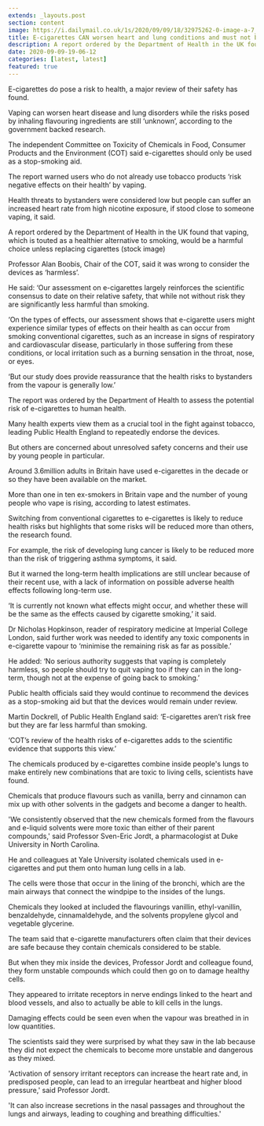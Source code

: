 ```yaml
---
extends: _layouts.post
section: content
image: https://i.dailymail.co.uk/1s/2020/09/09/18/32975262-0-image-a-7_1599673784080.jpg 
title: E-cigarettes CAN worsen heart and lung conditions and must not be considered harmless 
description: A report ordered by the Department of Health in the UK found that vaping, which is touted as a healthier alternative to smoking, would be a harmful choice unless replacing cigarettes. 
date: 2020-09-09-19-06-12 
categories: [latest, latest] 
featured: true 
--- 
```

E-cigarettes do pose a risk to health, a major review of their safety has found.

Vaping can worsen heart disease and lung disorders while the risks posed by inhaling flavouring ingredients are still ‘unknown’, according to the government backed research.

The independent Committee on Toxicity of Chemicals in Food, Consumer Products and the Environment (COT) said e-cigarettes should only be used as a stop-smoking aid.

The report warned users who do not already use tobacco products ‘risk negative effects on their health’ by vaping.

Health threats to bystanders were considered low but people can suffer an increased heart rate from high nicotine exposure, if stood close to someone vaping, it said.

A report ordered by the Department of Health in the UK found that vaping, which is touted as a healthier alternative to smoking, would be a harmful choice unless replacing cigarettes (stock image)

Professor Alan Boobis, Chair of the COT, said it was wrong to consider the devices as ‘harmless’.

He said: ‘Our assessment on e-cigarettes largely reinforces the scientific consensus to date on their relative safety, that while not without risk they are significantly less harmful than smoking.

‘On the types of effects, our assessment shows that e-cigarette users might experience similar types of effects on their health as can occur from smoking conventional cigarettes, such as an increase in signs of respiratory and cardiovascular disease, particularly in those suffering from these conditions, or local irritation such as a burning sensation in the throat, nose, or eyes.

‘But our study does provide reassurance that the health risks to bystanders from the vapour is generally low.’

The report was ordered by the Department of Health to assess the potential risk of e-cigarettes to human health.

Many health experts view them as a crucial tool in the fight against tobacco, leading Public Health England to repeatedly endorse the devices.

But others are concerned about unresolved safety concerns and their use by young people in particular.

Around 3.6million adults in Britain have used e-cigarettes in the decade or so they have been available on the market.

More than one in ten ex-smokers in Britain vape and the number of young people who vape is rising, according to latest estimates.

Switching from conventional cigarettes to e-cigarettes is likely to reduce health risks but highlights that some risks will be reduced more than others, the research found.

For example, the risk of developing lung cancer is likely to be reduced more than the risk of triggering asthma symptoms, it said.

But it warned the long-term health implications are still unclear because of their recent use, with a lack of information on possible adverse health effects following long-term use.

‘It is currently not known what effects might occur, and whether these will be the same as the effects caused by cigarette smoking,’ it said.

Dr Nicholas Hopkinson, reader of respiratory medicine at Imperial College London, said further work was needed to identify any toxic components in e-cigarette vapour to ‘minimise the remaining risk as far as possible.’

He added: ‘No serious authority suggests that vaping is completely harmless, so people should try to quit vaping too if they can in the long-term, though not at the expense of going back to smoking.’

Public health officials said they would continue to recommend the devices as a stop-smoking aid but that the devices would remain under review.

Martin Dockrell, of Public Health England said: ‘E-cigarettes aren’t risk free but they are far less harmful than smoking.

‘COT’s review of the health risks of e-cigarettes adds to the scientific evidence that supports this view.’ 

The chemicals produced by e-cigarettes combine inside people's lungs to make entirely new combinations that are toxic to living cells, scientists have found.

Chemicals that produce flavours such as vanilla, berry and cinnamon can mix up with other solvents in the gadgets and become a danger to health.

'We consistently observed that the new chemicals formed from the flavours and e-liquid solvents were more toxic than either of their parent compounds,' said Professor Sven-Eric Jordt, a pharmacologist at Duke University in North Carolina.

He and colleagues at Yale University isolated chemicals used in e-cigarettes and put them onto human lung cells in a lab.

The cells were those that occur in the lining of the bronchi, which are the main airways that connect the windpipe to the insides of the lungs.

Chemicals they looked at included the flavourings vanillin, ethyl-vanillin, benzaldehyde, cinnamaldehyde, and the solvents propylene glycol and vegetable glycerine.

The team said that e-cigarette manufacturers often claim that their devices are safe because they contain chemicals considered to be stable.

But when they mix inside the devices, Professor Jordt and colleague found, they form unstable compounds which could then go on to damage healthy cells.

They appeared to irritate receptors in nerve endings linked to the heart and blood vessels, and also to actually be able to kill cells in the lungs.  

Damaging effects could be seen even when the vapour was breathed in in low quantities. 

The scientists said they were surprised by what they saw in the lab because they did not expect the chemicals to become more unstable and dangerous as they mixed. 

'Activation of sensory irritant receptors can increase the heart rate and, in predisposed people, can lead to an irregular heartbeat and higher blood pressure,' said Professor Jordt.

'It can also increase secretions in the nasal passages and throughout the lungs and airways, leading to coughing and breathing difficulties.' 



